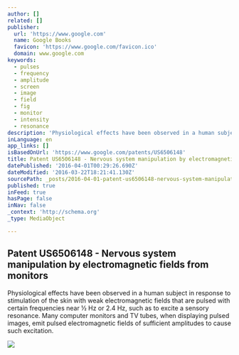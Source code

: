 ```yaml
---
author: []
related: []
publisher:
  url: 'https://www.google.com'
  name: Google Books
  favicon: 'https://www.google.com/favicon.ico'
  domain: www.google.com
keywords:
  - pulses
  - frequency
  - amplitude
  - screen
  - image
  - field
  - fig
  - monitor
  - intensity
  - resonance
description: 'Physiological effects have been observed in a human subject in response to stimulation of the skin with weak electromagnetic fields that are pulsed with certain frequencies near ½ Hz or 2.4 Hz, such as to excite a sensory resonance. Many computer monitors and TV tubes, when displaying pulsed images, emit pulsed electromagnetic fields of sufficient amplitudes to cause such excitation.'
inLanguage: en
app_links: []
isBasedOnUrl: 'https://www.google.com/patents/US6506148'
title: Patent US6506148 - Nervous system manipulation by electromagnetic fields from monitors
datePublished: '2016-04-01T00:29:26.690Z'
dateModified: '2016-03-22T18:21:41.130Z'
sourcePath: _posts/2016-04-01-patent-us6506148-nervous-system-manipulation-by-electromag.md
published: true
inFeed: true
hasPage: false
inNav: false
_context: 'http://schema.org'
_type: MediaObject

---
```

<article style=""><h1>Patent US6506148 - Nervous system manipulation by electromagnetic fields from monitors</h1><p>Physiological effects have been observed in a human subject in response to stimulation of the skin with weak electromagnetic fields that are pulsed with certain frequencies near ½ Hz or 2.4 Hz, such as to excite a sensory resonance. Many computer monitors and TV tubes, when displaying pulsed images, emit pulsed electromagnetic fields of sufficient amplitudes to cause such excitation.</p><img src="https://www.google.com/patents?id=&amp;printsec=frontcover&amp;img=1&amp;zoom=1" /></article>
